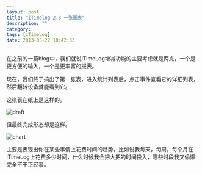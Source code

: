 ```yaml
---
layout: post
title: "iTimelog 2.3 一张图表"
description: ""
category: 
tags: [iTimeLog]
date: 2013-05-22 10:42:33
---
```


在之前的一篇blog中，我们就说iTimeLog增减功能的主要考虑就是两点，一个是更方便的输入，一个是更丰富的报表。

现在，我们终于搞出了第一张表，进入统计列表后，点击事件查看它的详细列表，然后翻转设备就能看到它。

这张表在纸上是这样的。

![draft](http://interbbs.b0.upaiyun.com/chardraft.jpg)

但最终完成形态却是这样。

![chart](http://interbbs.b0.upaiyun.com/chart.jpg)

主要是表现出你在某些事情上花费时间的趋势，比如说我每天，每周，每个月在iTimeLog上花费多少时间，什么时候我会把大把的时间投入，哪些时段我又偷懒完全不干正经事。


